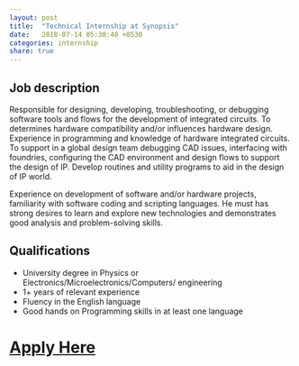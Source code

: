 ```yaml
---
layout: post
title:  "Technical Internship at Synopsis"
date:   2018-07-14 05:30:40 +0530
categories: internship
share: true
---
```


## Job description
Responsible for designing, developing, troubleshooting, or debugging software tools and flows for the development of integrated circuits. To determines hardware compatibility and/or influences hardware design. Experience in programming and knowledge of hardware integrated circuits. To support in a global design team debugging CAD issues, interfacing with foundries, configuring the CAD environment and design flows to support the design of IP. Develop routines and utility programs to aid in the design of IP world.

Experience on development of software and/or hardware projects, familiarity with software coding and scripting languages. He must has strong desires to learn and explore new technologies and demonstrates good analysis and problem-solving skills.

## Qualifications
- University degree in Physics or Electronics/Microelectronics/Computers/ engineering
- 1+ years of relevant experience
- Fluency in the English language
- Good hands on Programming skills in at least one language

# [__Apply Here__](https://sjobs.brassring.com/TGnewUI/Search/home/HomeWithPreLoad?PageType=JobDetails&noback=0&partnerid=25235&siteid=5359&jobid=1348961&Codes=W-LINKEDIN#jobDetails=1348961_5359)


